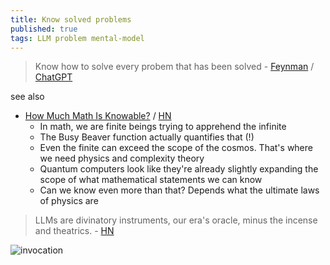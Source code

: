 ```yaml
---
title: Know solved problems
published: true
tags: LLM problem mental-model
---
```

> Know how to solve every probem that has been solved - [Feynman](https://calisphere.org/item/6232da53bf0bd29599898ff306a65cf0/) / [ChatGPT](https://chatgpt.com/?model=auto)

see also
- [How Much Math Is Knowable?](https://www.youtube.com/watch?v=VplMHWSZf5c) / [HN](https://news.ycombinator.com/item?id=43776477)
	- In math, we are finite beings trying to apprehend the infinite
    - The Busy Beaver function actually quantifies that (!)
    - Even the finite can exceed the scope of the cosmos. That's where we need physics and complexity theory
    - Quantum computers look like they're already slightly expanding the scope of what mathematical statements we can know
    - Can we know even more than that? Depends what the ultimate laws of physics are

> LLMs are divinatory instruments, our era's oracle, minus the incense and theatrics. - [HN](https://news.ycombinator.com/item?id=44219546)

![invocation](https://br.atsit.in/fr/wp-content/uploads/2021/11/la-mysterieuse-mise-a-jour-de-noel-de-phasmophobia-ajoutera-un-cercle-dinvocation.jpg)